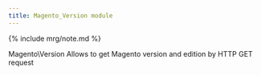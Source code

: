 ```yaml
---
title: Magento_Version module
---
```


{% include mrg/note.md %}

Magento\Version Allows to get Magento version and edition by HTTP GET request


